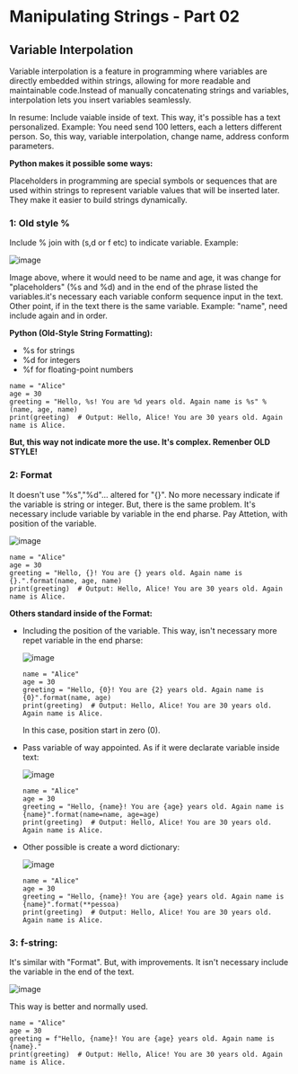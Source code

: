 # Manipulating Strings - Part 02

## Variable Interpolation

Variable interpolation is a feature in programming where variables are directly embedded within strings, allowing for more readable and maintainable code.Instead of manually concatenating strings and variables, interpolation lets you insert variables seamlessly.

In resume: Include vaiable inside of text. This way, it's possible has a text personalized. Example: You need send 100 letters, each a letters different person. So, this way, variable interpolation, change name, address conform parameters.

**Python makes it possible some ways:**

Placeholders in programming are special symbols or sequences that are used within strings to represent variable values that will be inserted later. They make it easier to build strings dynamically.

### 1: Old style %
Include % join with (s,d or f etc) to indicate variable. Example:

![image](https://github.com/user-attachments/assets/3d23d11a-4a54-4845-86e1-201df7d009eb)

Image above, where it would need to be name and age, it was change for "placeholders" (%s and %d) and in the end of the phrase listed the variables.it's necessary each variable conform sequence input in the text. Other point, if in the text there is the same variable. Example: "name", need include again and in order.

**Python (Old-Style String Formatting):**
- %s for strings
- %d for integers
- %f for floating-point numbers

```
name = "Alice"
age = 30
greeting = "Hello, %s! You are %d years old. Again name is %s" % (name, age, name)
print(greeting)  # Output: Hello, Alice! You are 30 years old. Again name is Alice.
```

**But, this way not indicate more the use. It's complex. Remenber OLD STYLE!**


### 2: Format
It doesn't use "%s","%d"... altered for "{}". No more necessary indicate if the variable is string or integer. But, there is the same problem. It's necessary include variable by variable in the end pharse. Pay Attetion, with position of the variable.

![image](https://github.com/user-attachments/assets/ff2b0ffe-7dfe-4f93-91cc-091ffafef5c5)

```
name = "Alice"
age = 30
greeting = "Hello, {}! You are {} years old. Again name is {}.".format(name, age, name)
print(greeting)  # Output: Hello, Alice! You are 30 years old. Again name is Alice.
```

**Others standard inside of the Format:**

- Including the position of the variable. This way, isn't necessary more repet variable in the end pharse:

  ![image](https://github.com/user-attachments/assets/cda58533-a53d-4b1a-b864-e5cf68a11d37)

  ```
  name = "Alice"
  age = 30
  greeting = "Hello, {0}! You are {2} years old. Again name is {0}".format(name, age)
  print(greeting)  # Output: Hello, Alice! You are 30 years old. Again name is Alice.
  ```

  In this case, position start in zero (0).
  
- Pass variable of way appointed. As if it were declarate variable inside text:

  ![image](https://github.com/user-attachments/assets/6ebb055f-df42-4931-b9c9-0745fc4442bc)

  ```
  name = "Alice"
  age = 30
  greeting = "Hello, {name}! You are {age} years old. Again name is {name}".format(name=name, age=age)
  print(greeting)  # Output: Hello, Alice! You are 30 years old. Again name is Alice.
  ```
  
- Other possible is create a word dictionary:

  ![image](https://github.com/user-attachments/assets/b7eedcb5-d8d3-49e6-b1d3-59d012e09235)

  ```
  name = "Alice"
  age = 30
  greeting = "Hello, {name}! You are {age} years old. Again name is {name}".format(**pessoa)
  print(greeting)  # Output: Hello, Alice! You are 30 years old. Again name is Alice.
  ```

### 3: f-string:

It's similar with "Format". But, with improvements. It isn't necessary include the variable in the end of the text.

![image](https://github.com/user-attachments/assets/8259290b-1e61-42aa-8ddd-d78b1638ca25)

This way is better and normally used.

```
name = "Alice"
age = 30
greeting = f"Hello, {name}! You are {age} years old. Again name is {name}."
print(greeting)  # Output: Hello, Alice! You are 30 years old. Again name is Alice.
```














